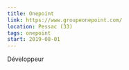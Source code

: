 ```yaml
---
title: Onepoint
link: https://www.groupeonepoint.com/
location: Pessac (33)
tags: onepoint
start: 2019-08-01
---
```


Développeur